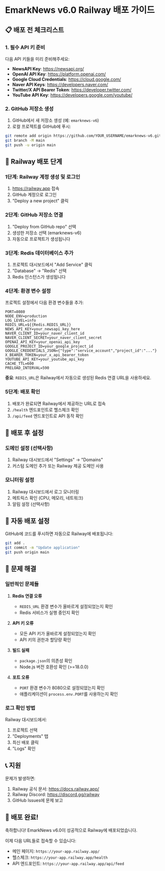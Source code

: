 # EmarkNews v6.0 Railway 배포 가이드

## 📋 배포 전 체크리스트

### 1. 필수 API 키 준비
다음 API 키들을 미리 준비해주세요:

- **NewsAPI Key**: https://newsapi.org/
- **OpenAI API Key**: https://platform.openai.com/
- **Google Cloud Credentials**: https://cloud.google.com/
- **Naver API Keys**: https://developers.naver.com/
- **Twitter/X API Bearer Token**: https://developer.twitter.com/
- **YouTube API Key**: https://developers.google.com/youtube/

### 2. GitHub 저장소 생성
1. GitHub에서 새 저장소 생성 (예: `emarknews-v6`)
2. 로컬 프로젝트를 GitHub에 푸시:

```bash
git remote add origin https://github.com/YOUR_USERNAME/emarknews-v6.git
git branch -M main
git push -u origin main
```

## 🚀 Railway 배포 단계

### 1단계: Railway 계정 생성 및 로그인
1. https://railway.app 접속
2. GitHub 계정으로 로그인
3. "Deploy a new project" 클릭

### 2단계: GitHub 저장소 연결
1. "Deploy from GitHub repo" 선택
2. 생성한 저장소 선택 (emarknews-v6)
3. 자동으로 프로젝트가 생성됩니다

### 3단계: Redis 데이터베이스 추가
1. 프로젝트 대시보드에서 "Add Service" 클릭
2. "Database" → "Redis" 선택
3. Redis 인스턴스가 생성됩니다

### 4단계: 환경 변수 설정
프로젝트 설정에서 다음 환경 변수들을 추가:

```env
PORT=8080
NODE_ENV=production
LOG_LEVEL=info
REDIS_URL=${{Redis.REDIS_URL}}
NEWS_API_KEY=your_newsapi_key_here
NAVER_CLIENT_ID=your_naver_client_id
NAVER_CLIENT_SECRET=your_naver_client_secret
OPENAI_API_KEY=your_openai_api_key
GOOGLE_PROJECT_ID=your_google_project_id
GOOGLE_CREDENTIALS_JSON={"type":"service_account","project_id":"..."}
X_BEARER_TOKEN=your_x_api_bearer_token
YOUTUBE_API_KEY=your_youtube_api_key
CACHE_TTL=600
PRELOAD_INTERVAL=590
```

**중요**: `REDIS_URL`은 Railway에서 자동으로 생성된 Redis 연결 URL을 사용하세요.

### 5단계: 배포 확인
1. 배포가 완료되면 Railway에서 제공하는 URL로 접속
2. `/health` 엔드포인트로 헬스체크 확인
3. `/api/feed` 엔드포인트로 API 동작 확인

## 🔧 배포 후 설정

### 도메인 설정 (선택사항)
1. Railway 대시보드에서 "Settings" → "Domains"
2. 커스텀 도메인 추가 또는 Railway 제공 도메인 사용

### 모니터링 설정
1. Railway 대시보드에서 로그 모니터링
2. 메트릭스 확인 (CPU, 메모리, 네트워크)
3. 알림 설정 (선택사항)

## 🔄 자동 배포 설정

GitHub에 코드를 푸시하면 자동으로 Railway에 배포됩니다:

```bash
git add .
git commit -m "Update application"
git push origin main
```

## 🐛 문제 해결

### 일반적인 문제들

1. **Redis 연결 오류**
   - `REDIS_URL` 환경 변수가 올바르게 설정되었는지 확인
   - Redis 서비스가 실행 중인지 확인

2. **API 키 오류**
   - 모든 API 키가 올바르게 설정되었는지 확인
   - API 키의 권한과 할당량 확인

3. **빌드 실패**
   - `package.json`의 의존성 확인
   - Node.js 버전 호환성 확인 (>=18.0.0)

4. **포트 오류**
   - `PORT` 환경 변수가 8080으로 설정되었는지 확인
   - 애플리케이션이 `process.env.PORT`를 사용하는지 확인

### 로그 확인 방법
Railway 대시보드에서:
1. 프로젝트 선택
2. "Deployments" 탭
3. 최신 배포 클릭
4. "Logs" 확인

## 📞 지원

문제가 발생하면:
1. Railway 공식 문서: https://docs.railway.app/
2. Railway Discord: https://discord.gg/railway
3. GitHub Issues에 문제 보고

## 🎉 배포 완료!

축하합니다! EmarkNews v6.0이 성공적으로 Railway에 배포되었습니다.

이제 다음 URL들로 접속할 수 있습니다:
- 메인 페이지: `https://your-app.railway.app/`
- 헬스체크: `https://your-app.railway.app/health`
- API 엔드포인트: `https://your-app.railway.app/api/feed`

